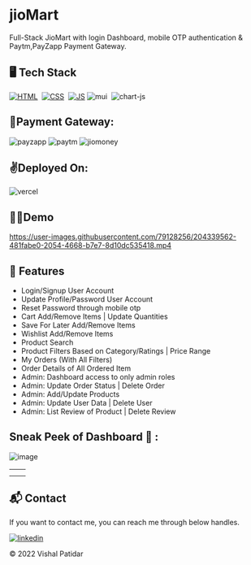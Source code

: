 # jioMart
Full-Stack JioMart with login Dashboard, mobile OTP authentication & Paytm,PayZapp Payment Gateway.


## 🖥️ Tech Stack

[![HTML](https://img.shields.io/badge/html5%20-%23E34F26.svg?&style=for-the-badge&logo=html5&logoColor=white)](https://github.com/vishal46556/LGMVIP-WebDev/search?l=html)&nbsp; [![CSS](https://img.shields.io/badge/css3%20-%231572B6.svg?&style=for-the-badge&logo=css3&logoColor=white)](https://github.com/vishal46556/LGMVIP-WebDev/search?l=css)&nbsp;
[![JS](https://img.shields.io/badge/javascript%20-%23323330.svg?&style=for-the-badge&logo=javascript&logoColor=%23F7DF1E)](https://github.com/jigar-sable/LGMVIP-WebDev/search?l=javascript)
![mui](https://img.shields.io/badge/Material--UI-0081CB?style=for-the-badge&logo=material-ui&logoColor=white)&nbsp;
![chart-js](https://img.shields.io/badge/Chart.js-FF6384?style=for-the-badge&logo=chartdotjs&logoColor=white)&nbsp;


## 🤑Payment Gateway:
![payzapp](https://img.shields.io/badge/payzapp-002970?style=for-the-badge&logo=payzapp&logoColor=#00FF00)
![paytm](https://img.shields.io/badge/Paytm-002970?style=for-the-badge&logo=paytm&logoColor=00BAF2)
![jiomoney](https://img.shields.io/badge/jiomoney-002970?style=for-the-badge&logo=jiomoney&logoColor=lightblue)

## ✌️Deployed On:

![vercel](https://img.shields.io/badge/vercel-430098?style=for-the-badge&logo=vercel&logoColor=white)

## 😶‍🌫️Demo
https://user-images.githubusercontent.com/79128256/204339562-481fabe0-2054-4668-b7e7-8d10dc535418.mp4



## 🚀 Features
- Login/Signup User Account
- Update Profile/Password User Account
- Reset Password through mobile otp
- Cart Add/Remove Items | Update Quantities
- Save For Later Add/Remove Items
- Wishlist Add/Remove Items
- Product Search
- Product Filters Based on Category/Ratings | Price Range
- My Orders (With All Filters)
- Order Details of All Ordered Item
- Admin: Dashboard access to only admin roles
- Admin: Update Order Status | Delete Order
- Admin: Add/Update Products
- Admin: Update User Data | Delete User
- Admin: List Review of Product | Delete Review

## Sneak Peek of Dashboard 🙈 :
![image](https://user-images.githubusercontent.com/79128256/204337632-cd2d819c-893b-46b1-adf4-6a3b838fb177.png)

<table>
  <tr>
    <td><img src="https://user-images.githubusercontent.com/79128256/204338260-5e847c3a-f813-4786-ac48-d4a0b6493d2c.png" alt="" /></td>
    <td><img src="https://user-images.githubusercontent.com/79128256/204338447-d273c2ee-407b-491c-bf92-2073613276fd.png" alt="" /></td>
  </tr>
  <tr>
    <td><img src="https://user-images.githubusercontent.com/79128256/204338769-45b4ae14-b9a7-458f-9d22-110b46337cc2.png" alt="" /></td>
    <td><img src="https://user-images.githubusercontent.com/79128256/204338743-d57065a3-b0c4-4187-8199-a0945dbac0f3.png" alt="" /></td>
  </tr>
</table>

<h2>📬 Contact</h2>

If you want to contact me, you can reach me through below handles.

[![linkedin](https://img.shields.io/badge/LinkedIn-0077B5?style=for-the-badge&logo=linkedin&logoColor=white)](https://www.linkedin.com/in/vishal-patidar)

© 2022 Vishal Patidar
